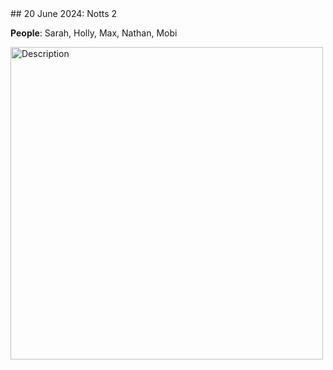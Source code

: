 <link rel="stylesheet" href="styles.css">
## 20 June 2024: Notts 2

**People**: Sarah, Holly, Max, Nathan, Mobi

<img src="/images/notts.jpeg" alt="Description" width="500">
